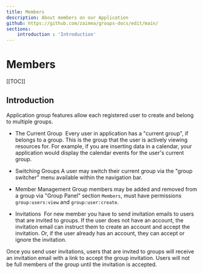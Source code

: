 ```yaml
---
title: Members
description: About members on our Application
github: https://github.com/zaimea/groups-docs/edit/main/
sections: 
    introduction : 'Introduction'
---
```


# Members

[[TOC]]

## Introduction
Application group features allow each registered user to create and belong to multiple groups.

- The Current Group ​
Every user in application has a "current group", if belongs to a group. This is the group that the user is actively viewing resources for. For example, if you are inserting data in a calendar, your application would display the calendar events for the user's current group.

- Switching Groups
A user may switch their current group via the "group switcher" menu available within the navigation bar.

- Member Management
Group members may be added and removed from a group via "Group Panel" section `Members`, must have permissions `group:users:view` and `group:user:create`.

- Invitations ​
For new member you have to send invitation emails to users that are invited to groups. If the user does not have an account, the invitation email can instruct them to create an account and accept the invitation. Or, if the user already has an account, they can accept or ignore the invitation.

Once you send user invitations, users that are invited to groups will receive an invitation email with a link to accept the group invitation. Users will not be full members of the group until the invitation is accepted.
